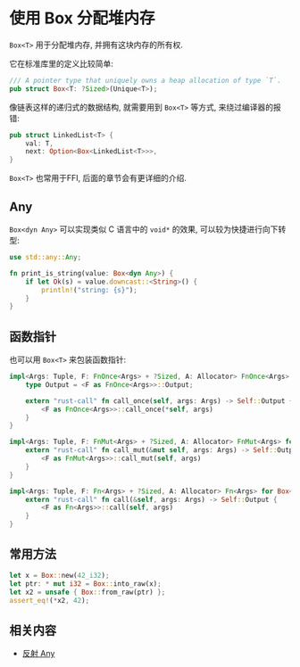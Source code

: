 # 使用 Box 分配堆内存

`Box<T>` 用于分配堆内存, 并拥有这块内存的所有权.

它在标准库里的定义比较简单:

```rust
/// A pointer type that uniquely owns a heap allocation of type `T`.
pub struct Box<T: ?Sized>(Unique<T>);
```

像链表这样的递归式的数据结构, 就需要用到 `Box<T>` 等方式, 来绕过编译器的报错:

```rust
pub struct LinkedList<T> {
    val: T,
    next: Option<Box<LinkedList<T>>>,
}
```

`Box<T>` 也常用于FFI, 后面的章节会有更详细的介绍.

## Any

`Box<dyn Any>` 可以实现类似 C 语言中的 `void*` 的效果, 可以较为快捷进行向下转型:

```rust
use std::any::Any;

fn print_is_string(value: Box<dyn Any>) {
    if let Ok(s) = value.downcast::<String>() {
        println!("string: {s}");
    }
}
```

## 函数指针

也可以用 `Box<T>` 来包装函数指针:

```rust
impl<Args: Tuple, F: FnOnce<Args> + ?Sized, A: Allocator> FnOnce<Args> for Box<F, A> {
    type Output = <F as FnOnce<Args>>::Output;

    extern "rust-call" fn call_once(self, args: Args) -> Self::Output {
        <F as FnOnce<Args>>::call_once(*self, args)
    }
}

impl<Args: Tuple, F: FnMut<Args> + ?Sized, A: Allocator> FnMut<Args> for Box<F, A> {
    extern "rust-call" fn call_mut(&mut self, args: Args) -> Self::Output {
        <F as FnMut<Args>>::call_mut(self, args)
    }
}

impl<Args: Tuple, F: Fn<Args> + ?Sized, A: Allocator> Fn<Args> for Box<F, A> {
    extern "rust-call" fn call(&self, args: Args) -> Self::Output {
        <F as Fn<Args>>::call(self, args)
    }
}
```

## 常用方法

```rust
let x = Box::new(42_i32);
let ptr: * mut i32 = Box::into_raw(x);
let x2 = unsafe { Box::from_raw(ptr) };
assert_eq!(*x2, 42);
```

## 相关内容

- [反射 Any](../../common-traits/any.md)